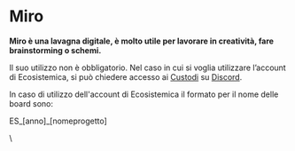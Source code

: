 # Miro

**Miro è una lavagna digitale, è molto utile per lavorare in creatività, fare brainstorming o schemi.**

Il suo utilizzo non è obbligatorio. Nel caso in cui si voglia utilizzare l’account di Ecosistemica, si può chiedere accesso ai [Custodi](../le-identita/tipologie/custodi.md) su [Discord](discord.md).

In caso di utilizzo dell'account di Ecosistemica il formato per il nome delle board sono:

ES\_\[anno]\_\[nomeprogetto]

\
